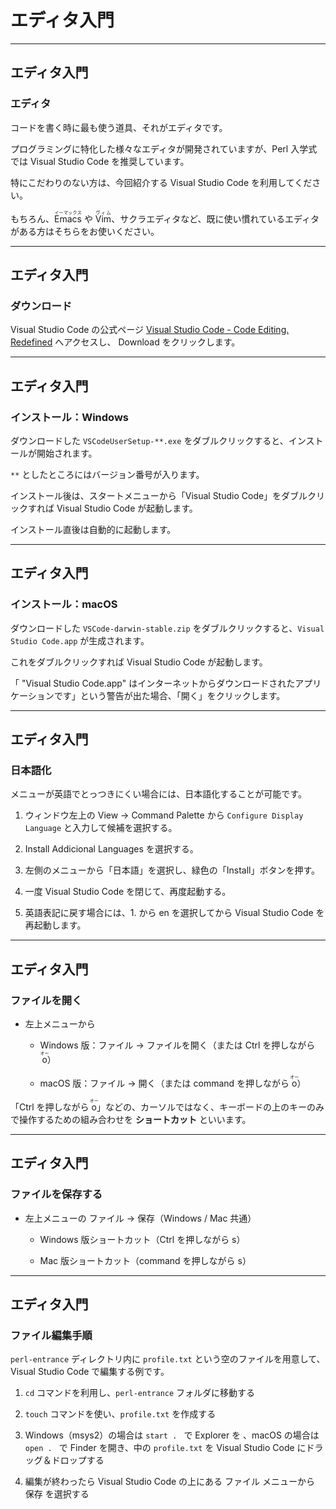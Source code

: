 # エディタ入門

---

## エディタ入門

### エディタ

コードを書く時に最も使う道具、それがエディタです。

プログラミングに特化した様々なエディタが開発されていますが、Perl 入学式では Visual Studio Code を推奨しています。

特にこだわりのない方は、今回紹介する Visual Studio Code を利用してください。

もちろん、<ruby>Emacs<rt>イーマックス</rt></ruby> や <ruby>Vim<rt>ヴィム</rt></ruby>、サクラエディタなど、既に使い慣れているエディタがある方はそちらをお使いください。

---

## エディタ入門

### ダウンロード

Visual Studio Code の公式ページ <a href="https://code.visualstudio.com/" target="_blank">Visual Studio Code - Code Editing. Redefined</a> へアクセスし、 Download をクリックします。

---

## エディタ入門

### インストール：Windows

ダウンロードした `VSCodeUserSetup-**.exe` をダブルクリックすると、インストールが開始されます。

`**` としたところにはバージョン番号が入ります。

インストール後は、スタートメニューから「Visual Studio Code」をダブルクリックすれば Visual Studio Code が起動します。

インストール直後は自動的に起動します。

---

## エディタ入門

### インストール：macOS

ダウンロードした `VSCode-darwin-stable.zip` をダブルクリックすると、`Visual Studio Code.app` が生成されます。

これをダブルクリックすれば Visual Studio Code が起動します。

「 "Visual Studio Code.app" はインターネットからダウンロードされたアプリケーションです」という警告が出た場合、「開く」をクリックします。

---

## エディタ入門

### 日本語化

メニューが英語でとっつきにくい場合には、日本語化することが可能です。

1. ウィンドウ左上の View -> Command Palette から `Configure Display Language` と入力して候補を選択する。

1. Install Addicional Languages を選択する。

1. 左側のメニューから「日本語」を選択し、緑色の「Install」ボタンを押す。

1. 一度 Visual Studio Code を閉じて、再度起動する。

1. 英語表記に戻す場合には、1. から en を選択してから Visual Studio Code を再起動します。

---

## エディタ入門

### ファイルを開く

- 左上メニューから

  - Windows 版：ファイル -> ファイルを開く（または Ctrl を押しながら <ruby>o<rt>オー</rt></ruby>）

  - macOS 版：ファイル -> 開く（または command を押しながら <ruby>o<rt>オー</rt></ruby>）

「Ctrl を押しながら <ruby>o<rt>オー</rt></ruby>」などの、カーソルではなく、キーボードの上のキーのみで操作するための組み合わせを **ショートカット** といいます。

---

## エディタ入門

### ファイルを保存する

- 左上メニューの ファイル -> 保存（Windows / Mac 共通）

  - Windows 版ショートカット（Ctrl を押しながら s）

  - Mac 版ショートカット（command を押しながら s）


---

## エディタ入門

### ファイル編集手順

`perl-entrance` ディレクトリ内に `profile.txt` という空のファイルを用意して、Visual Studio Code で編集する例です。

1. `cd` コマンドを利用し、`perl-entrance` フォルダに移動する

1. `touch` コマンドを使い、`profile.txt` を作成する

1. Windows（msys2）の場合は `start . ` で Explorer を 、macOS の場合は `open . ` で Finder を開き、中の `profile.txt` を Visual Studio Code にドラッグ＆ドロップする

1. 編集が終わったら Visual Studio Code の上にある ファイル メニューから 保存 を選択する
